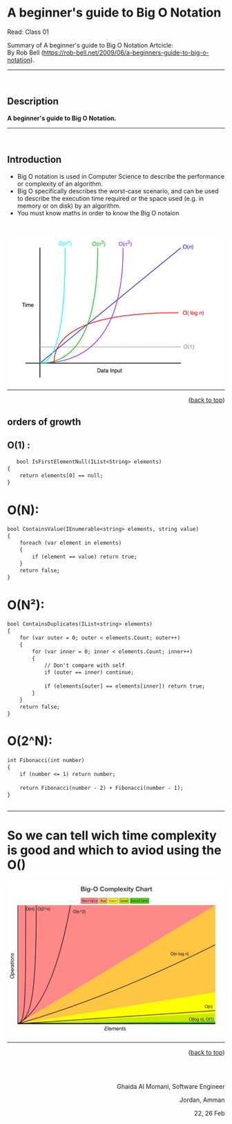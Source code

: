 # A beginner's guide to Big O Notation
Read: Class 01

<!-- This is the Code 401 first reads

-->


Summary of A beginner's guide to Big O Notation Artcicle: <br/>
By Rob Bell (https://rob-bell.net/2009/06/a-beginners-guide-to-big-o-notation).
<br/>
<hr/>
<br/>

## Description
**A beginner's guide to Big O Notation.** 



<hr/>
<br/>


## Introduction
* Big O notation is used in Computer Science to describe the performance or complexity of an algorithm.
* Big O specifically describes the worst-case scenario, and can be used to describe the execution time required or the space used (e.g. in memory or on disk) by an algorithm.
* You must know maths in order to know the Big O notaion 


<br/>

![](./assets/OOO.jpg)


<hr/>
    <p align="right">(<a href="#top">back to top</a>)</p>

<!-- Content  -->

## orders of growth

## O(1) :
```
   bool IsFirstElementNull(IList<String> elements)
{
    return elements[0] == null;
}

```

# O(N):
```
bool ContainsValue(IEnumerable<string> elements, string value)
{
    foreach (var element in elements)
    {
        if (element == value) return true; 
    }     
    return false; 
}
```


# O(N²):
```
bool ContainsDuplicates(IList<string> elements)
{
    for (var outer = 0; outer < elements.Count; outer++) 
    {
        for (var inner = 0; inner < elements.Count; inner++) 
        { 
            // Don't compare with self 
            if (outer == inner) continue;             
            
            if (elements[outer] == elements[inner]) return true; 
        }
    }    
    return false;
}
```


# O(2^N):

```
int Fibonacci(int number)
{
    if (number <= 1) return number;
       
    return Fibonacci(number - 2) + Fibonacci(number - 1); 
}


```
<hr/>

# So we can tell wich time complexity is good and which to aviod using the O()
![](./assets/big.jpeg)



<hr/>
 <p align="right">(<a href="#top">back to top</a>)</p>







  <br/><br/>

<p align="right">Ghaida Al Momani, Software Engineer</p>
<p align="right">Jordan, Amman</p>
  <p align="right">22, 26 Feb </p>